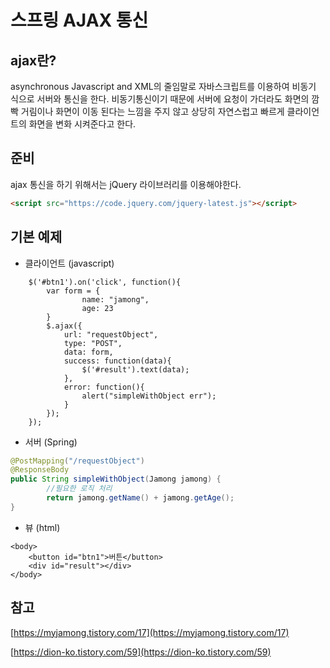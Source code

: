 # 스프링 AJAX 통신


## ajax란?

asynchronous Javascript and XML의 줄임말로 자바스크립트를 이용하여 비동기 식으로 서버와 통신을 한다. 비동기통신이기 때문에 서버에 요청이 가더라도 화면의 깜빡 거림이나 화면이 이동 된다는 느낌을 주지 않고 상당히 자연스럽고 빠르게 클라이언트의 화면을 변화 시켜준다고 한다.


## 준비
ajax 통신을 하기 위해서는 jQuery 라이브러리를 이용해야한다.

```html
<script src="https://code.jquery.com/jquery-latest.js"></script>
```

## 기본 예제
- 클라이언트 (javascript)
```
    $('#btn1').on('click', function(){
        var form = {
                name: "jamong",
                age: 23
        }
        $.ajax({
            url: "requestObject",
            type: "POST",
            data: form,
            success: function(data){
                $('#result').text(data);
            },
            error: function(){
                alert("simpleWithObject err");
            }
        });
    });

```
- 서버 (Spring)
```java
@PostMapping("/requestObject")
@ResponseBody
public String simpleWithObject(Jamong jamong) {
        //필요한 로직 처리
        return jamong.getName() + jamong.getAge();
} 
```
- 뷰 (html)

```
<body>
    <button id="btn1">버튼</button>
    <div id="result"></div>
</body>
```
## 참고
[https://myjamong.tistory.com/17](https://myjamong.tistory.com/17)

[https://dion-ko.tistory.com/59](https://dion-ko.tistory.com/59)